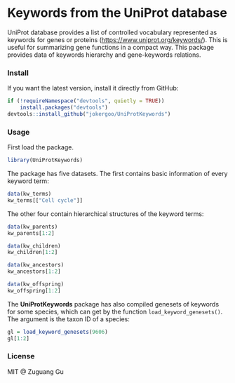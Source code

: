 # Keywords from the UniProt database

UniProt database provides a list of controlled vocabulary represented as keywords
for genes or proteins (https://www.uniprot.org/keywords/). This is useful for summarizing gene functions in a compact way. This package
provides data of keywords hierarchy and gene-keywords relations.


### Install

If you want the latest version, install it directly from GitHub:

```r
if (!requireNamespace("devtools", quietly = TRUE))
    install.packages("devtools")
devtools::install_github("jokergoo/UniProtKeywords")
```

### Usage


First load the package.

```r
library(UniProtKeywords)
```

The package has five datasets. The first contains basic information of every keyword term:

```r
data(kw_terms)
kw_terms[["Cell cycle"]]
```


The other four contain hierarchical structures of the keyword terms:

```r
data(kw_parents)
kw_parents[1:2]

data(kw_children)
kw_children[1:2]

data(kw_ancestors)
kw_ancestors[1:2]

data(kw_offspring)
kw_offspring[1:2]
```

The **UniProtKeywords** package has also compiled genesets of keywords for some species, which can get by the function `load_keyword_genesets()`.
The argument is the taxon ID of a species:

```r
gl = load_keyword_genesets(9606)
gl[1:2]
```

### License

MIT @ Zuguang Gu


